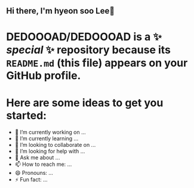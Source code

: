 ## Hi there, I'm hyeon soo Lee👋


# **DEDOOOAD/DEDOOOAD** is a ✨ _special_ ✨ repository because its `README.md` (this file) appears on your GitHub profile.

# **Here are some ideas to get you started:**

- 🔭 I’m currently working on ...
- 🌱 I’m currently learning ...
- 👯 I’m looking to collaborate on ...
- 🤔 I’m looking for help with ...
- 💬 Ask me about ...
- 📫 How to reach me: ...
- 😄 Pronouns: ...
- ⚡ Fun fact: ...

